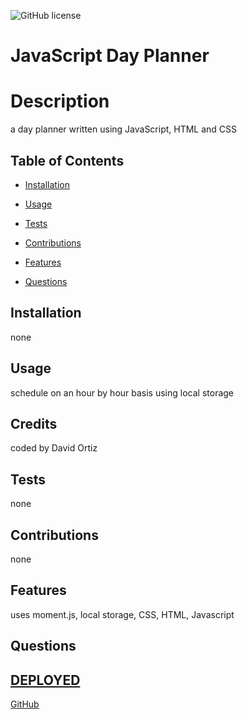 ![GitHub license](https://img.shields.io/badge/license-MIT-blue.svg)

  # JavaScript Day Planner
  
  
  
  # Description
  
  a day planner written using JavaScript, HTML and CSS
  
  ## Table of Contents

*  [Installation](#installation)

*  [Usage](#usage)

*  [Tests](#tests)

*  [Contributions](#contributions)

*  [Features](#features)

*  [Questions](#questions)


## Installation
  none
## Usage
  schedule on an hour by hour basis using local storage
  
## Credits
  coded by David Ortiz
## Tests
  none

## Contributions
  none
  
## Features
  uses moment.js, local storage, CSS, HTML, Javascript
  
## Questions

## [DEPLOYED](https://mariachimes.github.io/JavaScriptPlanner/)

  [GitHub](https://github.com/mariachiMES)
